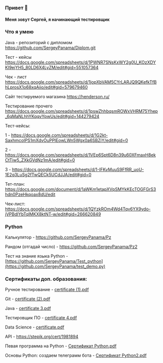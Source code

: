 ### Привет 👋

#### Меня зовут Сергей, я начинающий тестировщик

### Что я умею
Java - репозиторий с дипломом https://github.com/SergeyPanama/Diplom.git

Тест - кейсы https://docs.google.com/spreadsheets/d/1PWNR7SNsKxWY2g0U_KOzXDYKI9ejYH5_80LD6X4LyZM/edit#gid=551057364

Чек - лист https://docs.google.com/spreadsheets/d/1jopXbVAM5CYrLARJQ9QKefkTfBhLprosX1o68xqAiio/edit#gid=579679460

Сайт тестируемого магазина https://henderson.ru/

Тестирование прочего https://docs.google.com/spreadsheets/d/1pswZhhbqsmROWxVHRM75Yhep_6qMaNLhhYKqqvYpwUs/edit#gid=144279424

Тест-кейсы:

1 - https://docs.google.com/spreadsheets/d/1G2kt-SaxhmcoIPS1mXdvOuPPIEowLWn5Wgx0a6SBZiY/edit#gid=0

2 - https://docs.google.com/spreadsheets/d/1VEp6Spt6D8n39u60XFmaxH8ekCtTiw5_ZXkGVdNz1mA/edit#gid=0

3 - https://docs.google.com/spreadsheets/d/1-IFKvMuuS9FfRR_uoU-1E2q3LuSg2fTwQECk5UCdJJA/edit#gid=0

Тет-план:
https://docs.google.com/document/d/1aWKm1etapXVpSMYkKEcTOGFGrS3hdn0PzeHkqoax8dU/edit

Чек-лист:
https://docs.google.com/spreadsheets/d/1QYzkROm4Wd4Tqv6YX9ydo-jVPBdIYbTqlMKX8ktNT-w/edit#gid=266620849

### Python
Калькулятор - https://github.com/SergeyPanama/Pz

Рандом (отгадай число) - https://github.com/SergeyPanama/Pz2

Тест на знание языка Python - [https://github.com/SergeyPanama/Test_python](https://github.com/SergeyPanama/test_demo.py)

### Сертификаты доп. образования:
Ручное тестирование - [certificate (1).pdf](https://github.com/SergeyPanama/SergeyPanama/files/9869467/certificate.1.pdf)

Git - [certificate (2).pdf](https://github.com/SergeyPanama/SergeyPanama/files/9869479/certificate.2.pdf)

Java - [certificate 3.pdf](https://github.com/SergeyPanama/SergeyPanama/files/9869482/certificate.3.pdf)

Тестировщик ПО - [certificate 4.pdf](https://github.com/SergeyPanama/SergeyPanama/files/9869484/certificate.4.pdf)

Data Science - [certificate.pdf](https://github.com/SergeyPanama/SergeyPanama/files/9869493/certificate.pdf)

API - https://stepik.org/cert/1981894

Певая программа на Python - [Сертификат Python.pdf](https://github.com/SergeyPanama/SergeyPanama/files/11662250/Python.pdf)

Основы Python: создаем телеграмм бота - [Сертификат Python2.pdf](https://github.com/SergeyPanama/SergeyPanama/files/12385237/Python2.pdf)


